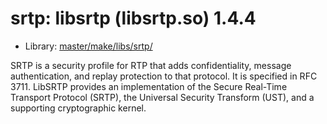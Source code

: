 # srtp: libsrtp (libsrtp.so) 1.4.4
 - Library: [master/make/libs/srtp/](https://github.com/Freetz-NG/freetz-ng/tree/master/make/libs/srtp/)

SRTP is a security profile for RTP that adds confidentiality, message authentication, and replay protection to that protocol. It is specified in RFC 3711. LibSRTP provides an implementation of the Secure Real-Time Transport Protocol (SRTP), the Universal Security Transform (UST), and a supporting cryptographic kernel.
